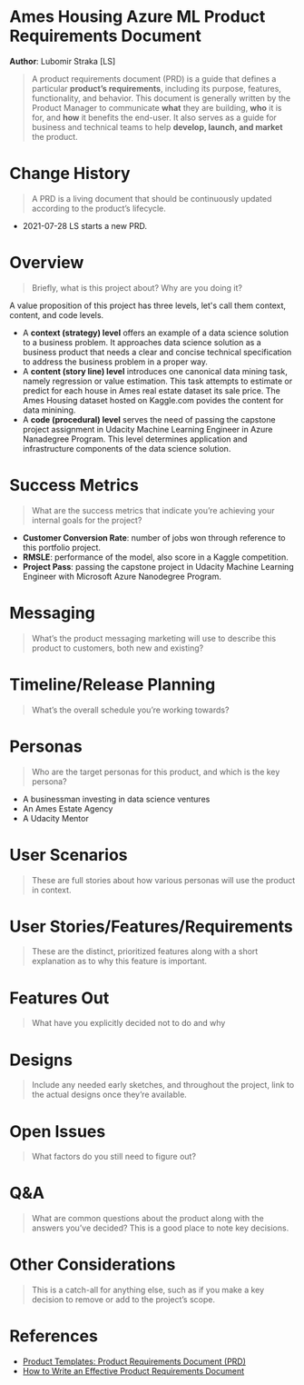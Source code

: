 # Ames Housing Azure ML Product Requirements Document
**Author**: Lubomir Straka [LS]
> A product requirements document (PRD)  is a guide that defines a particular **product’s requirements**, including its purpose, features, functionality, and behavior. This document is generally written by the Product Manager to communicate **what** they are building, **who** it is for, and **how** it benefits the end-user. It also serves as a guide for business and technical teams to help **develop, launch, and market** the product.

# Change History
> A PRD is a living document that should be continuously updated according to the product’s lifecycle.
+ 2021-07-28 LS starts a new PRD.

# Overview
> Briefly, what is this project about?  Why are you doing it?

A value proposition of this project has three levels, let's call them context, content, and code levels.
+ A **context (strategy) level** offers an example of a data science solution to a business problem. It approaches data science solution as a business product that needs a clear and concise technical specification to address the business problem in a proper way.
+ A **content (story line) level** introduces one canonical data mining task, namely regression or value estimation. This task attempts to estimate or predict for each house in Ames real estate dataset its sale price. The Ames Housing dataset hosted on Kaggle.com povides the content for data minining.
+ A **code (procedural) level** serves the need of passing the capstone project assignment in Udacity Machine Learning Engineer in Azure Nanadegree Program. This level determines application and infrastructure components of the data science solution.

# Success Metrics
> What are the success metrics that indicate you’re achieving your internal goals for the project?
+ **Customer Conversion Rate**: number of jobs won through reference to this portfolio project.
+ **RMSLE**: performance of the model, also score in a Kaggle competition.
+ **Project Pass**: passing the capstone project in Udacity Machine Learning Engineer with Microsoft Azure Nanodegree Program.

<!-- TBD Conciseness: Note key decisions, add relevant links, and don’t leave anything up for interpretation. -->

# Messaging
> What’s the product messaging marketing will use to describe this product to customers, both new and existing?

# Timeline/Release Planning
> What’s the overall schedule you’re working towards?

# Personas
> Who are the target personas for this product, and which is the key persona?

+ A businessman investing in data science ventures
+ An Ames Estate Agency
+ A Udacity Mentor

# User Scenarios
> These are full stories about how various personas will use the product in context.

# User Stories/Features/Requirements
> These are the distinct, prioritized features along with a short explanation as to why this feature is important.

# Features Out
> What have you explicitly decided not to do and why

# Designs
> Include any needed early sketches, and throughout the project, link to the actual designs once they’re available.

# Open Issues
> What factors do you still need to figure out?

# Q&A
> What are common questions about the product along with the answers you’ve decided? This is a good place to note key decisions.

# Other Considerations
> This is a catch-all for anything else, such as if you make a key decision to remove or add to the project’s scope.

# References
+ [Product Templates: Product Requirements Document (PRD)](https://productschool.com/blog/product-management-2/product-template-requirements-document-prd/)
+ [How to Write an Effective Product Requirements Document](https://www.jamasoftware.com/blog/how-to-write-an-effective-product-requirements-document)
